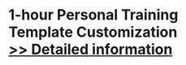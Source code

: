 # 1-hour Personal Training<br />Template Customization<br />[>> Detailed information](https://secure.shareit.com/shareit/product.html?productid=300484056&affiliateid=200057808)